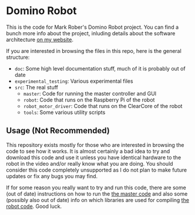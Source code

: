 # Domino Robot

This is the code for Mark Rober's Domino Robot project. You can find a bunch more info about the project, inluding details about the software architecture [on my website](baucomrobotics.com/domino-robot).

If you are interested in browsing the files in this repo, here is the general structure:
- `doc`: Some high level documentation stuff, much of it is probably out of date
- `experimental_testing`: Various experimental files
- `src`: The real stuff
    - `master`: Code for running the master controller and GUI
    - `robot`: Code that runs on the Raspberry Pi of the robot
    - `robot_motor_driver`: Code that runs on the ClearCore of the robot
    - `tools`: Some various utility scripts

## Usage (Not Recommended)
This repository exists mostly for those who are interested in browsing the code to see how it works. It is almost certainly a bad idea to try and download this code and use it unless you have identical hardware to the robot in the video and/or really know what you are doing. You should consider this code completely unsupported as I do not plan to make future updates or fix any bugs you may find.

If for some reason you really want to try and run this code, there are some (out of date) instructions on how to run the [the master code](src/master/README.md) and also some (possibly also out of date) info on which libraries are used for compiling [the robot code](src/robot/README.md). Good luck.
